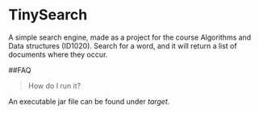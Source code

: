 # TinySearch

A simple search engine, made as a project for the course Algorithms and Data structures (ID1020).
Search for a word, and it will return a list of documents where they occur. 


##FAQ
> How do I run it? 

An executable jar file can be found under *target*. 


